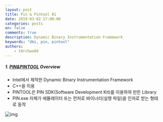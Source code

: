 ```yaml
---
layout: post
title: Pin & Pintool 01
date: 2019-03-02 17:00:00
categories: posts
en: false
comments: true
description: Dynamic Binary Instrumentation Framework
keywords: "dbi, pin, pintool"
authors:
    - t0rchwo0d
---
```


##### 1. [PIN&PINTOOL](https://software.intel.com/en-us/articles/pin-a-dynamic-binary-instrumentation-tool)  Overview

- Intel에서 제작한 Dynamic Binary Instrumentation Framework
- C++을 이용
- PINTOOL은 PIN SDK(Software Development Kit)를 이용하여 만든 Library
- PIN.exe 자체가 에뮬레이터 또는 런처로 바이너리(실행 파일)을 인자로 받는 형태로 동작

![img](https://rayanfam.com/wp-content/uploads/sites/2/2018/01/pin-overview-1024x727.jpg)

